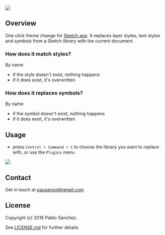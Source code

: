 <img src='https://raw.githubusercontent.com/pausansol/camilo/master/images/cover.png'>

## Overview
One click theme change for [Sketch app](https://www.sketchapp.com/). It replaces layer styles, text styles and symbols from a Sketch library with the current document. 

### How does it match styles?
By name
* if the style doesn't exist, nothing happens
* if it does exist, it's overwritten

### How does it replaces symbols?
By name
* if the symbol doesn't exist, nothing happens
* if it does exist, it's overwritten

## Usage
* press `Control + Command + C` to choose the library you want to replace with, or use the `Plugins` menu

<img src='https://raw.githubusercontent.com/pausansol/camilo/master/images/brand_change.gif'>

## Contact
Get in touch at pausansol@gmail.com

## License
Copyright (c) 2018 Pablo Sánchez.

See [LICENSE.md](https://github.com/pausansol/camilo/blob/master/LICENSE.md) for further details.
